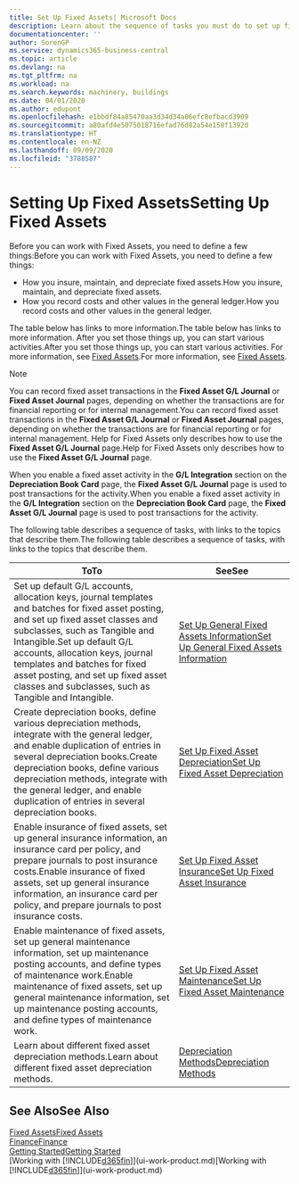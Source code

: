 ```yaml
---
title: Set Up Fixed Assets| Microsoft Docs
description: Learn about the sequence of tasks you must do to set up fixed assets, such as machinery or buildings.
documentationcenter: ''
author: SorenGP
ms.service: dynamics365-business-central
ms.topic: article
ms.devlang: na
ms.tgt_pltfrm: na
ms.workload: na
ms.search.keywords: machinery, buildings
ms.date: 04/01/2020
ms.author: edupont
ms.openlocfilehash: e1bbdf84a85470aa3d34d34a06efc8efbacd3909
ms.sourcegitcommit: a80afd4e5075018716efad76d82a54e158f1392d
ms.translationtype: HT
ms.contentlocale: en-NZ
ms.lasthandoff: 09/09/2020
ms.locfileid: "3788587"
---
```

# <a name="setting-up-fixed-assets"></a><span data-ttu-id="d0f4b-103">Setting Up Fixed Assets</span><span class="sxs-lookup"><span data-stu-id="d0f4b-103">Setting Up Fixed Assets</span></span>
<span data-ttu-id="d0f4b-104">Before you can work with Fixed Assets, you need to define a few things:</span><span class="sxs-lookup"><span data-stu-id="d0f4b-104">Before you can work with Fixed Assets, you need to define a few things:</span></span>  

* <span data-ttu-id="d0f4b-105">How you insure, maintain, and depreciate fixed assets.</span><span class="sxs-lookup"><span data-stu-id="d0f4b-105">How you insure, maintain, and depreciate fixed assets.</span></span>  
* <span data-ttu-id="d0f4b-106">How you record costs and other values in the general ledger.</span><span class="sxs-lookup"><span data-stu-id="d0f4b-106">How you record costs and other values in the general ledger.</span></span>  

<span data-ttu-id="d0f4b-107">The table below has links to more information.</span><span class="sxs-lookup"><span data-stu-id="d0f4b-107">The table below has links to more information.</span></span> <span data-ttu-id="d0f4b-108">After you set those things up, you can start various activities.</span><span class="sxs-lookup"><span data-stu-id="d0f4b-108">After you set those things up, you can start various activities.</span></span> <span data-ttu-id="d0f4b-109">For more information, see [Fixed Assets](fa-manage.md).</span><span class="sxs-lookup"><span data-stu-id="d0f4b-109">For more information, see [Fixed Assets](fa-manage.md).</span></span>  

> [!NOTE]  
>   <span data-ttu-id="d0f4b-110">You can record fixed asset transactions in the **Fixed Asset G/L Journal** or **Fixed Asset Journal** pages, depending on whether the transactions are for financial reporting or for internal management.</span><span class="sxs-lookup"><span data-stu-id="d0f4b-110">You can record fixed asset transactions in the **Fixed Asset G/L Journal** or **Fixed Asset Journal** pages, depending on whether the transactions are for financial reporting or for internal management.</span></span> <span data-ttu-id="d0f4b-111">Help for Fixed Assets only describes how to use the **Fixed Asset G/L Journal** page.</span><span class="sxs-lookup"><span data-stu-id="d0f4b-111">Help for Fixed Assets only describes how to use the **Fixed Asset G/L Journal** page.</span></span>  

<span data-ttu-id="d0f4b-112">When you enable a fixed asset activity in the **G/L Integration** section on the **Depreciation Book Card** page, the **Fixed Asset G/L Journal** page is used to post transactions for the activity.</span><span class="sxs-lookup"><span data-stu-id="d0f4b-112">When you enable a fixed asset activity in the **G/L Integration** section on the **Depreciation Book Card** page, the **Fixed Asset G/L Journal** page is used to post transactions for the activity.</span></span>

<span data-ttu-id="d0f4b-113">The following table describes a sequence of tasks, with links to the topics that describe them.</span><span class="sxs-lookup"><span data-stu-id="d0f4b-113">The following table describes a sequence of tasks, with links to the topics that describe them.</span></span>  

| <span data-ttu-id="d0f4b-114">To</span><span class="sxs-lookup"><span data-stu-id="d0f4b-114">To</span></span> | <span data-ttu-id="d0f4b-115">See</span><span class="sxs-lookup"><span data-stu-id="d0f4b-115">See</span></span> |
| --- | --- |
| <span data-ttu-id="d0f4b-116">Set up default G/L accounts, allocation keys, journal templates and batches for fixed asset posting, and set up fixed asset classes and subclasses, such as Tangible and Intangible.</span><span class="sxs-lookup"><span data-stu-id="d0f4b-116">Set up default G/L accounts, allocation keys, journal templates and batches for fixed asset posting, and set up fixed asset classes and subclasses, such as Tangible and Intangible.</span></span> |[<span data-ttu-id="d0f4b-117">Set Up General Fixed Assets Information</span><span class="sxs-lookup"><span data-stu-id="d0f4b-117">Set Up General Fixed Assets Information</span></span>](fa-how-setup-general.md) |
| <span data-ttu-id="d0f4b-118">Create depreciation books, define various depreciation methods, integrate with the general ledger, and enable duplication of entries in several depreciation books.</span><span class="sxs-lookup"><span data-stu-id="d0f4b-118">Create depreciation books, define various depreciation methods, integrate with the general ledger, and enable duplication of entries in several depreciation books.</span></span> |[<span data-ttu-id="d0f4b-119">Set Up Fixed Asset Depreciation</span><span class="sxs-lookup"><span data-stu-id="d0f4b-119">Set Up Fixed Asset Depreciation</span></span>](fa-how-setup-depreciation.md) |
| <span data-ttu-id="d0f4b-120">Enable insurance of fixed assets, set up general insurance information, an insurance card per policy, and prepare journals to post insurance costs.</span><span class="sxs-lookup"><span data-stu-id="d0f4b-120">Enable insurance of fixed assets, set up general insurance information, an insurance card per policy, and prepare journals to post insurance costs.</span></span> |[<span data-ttu-id="d0f4b-121">Set Up Fixed Asset Insurance</span><span class="sxs-lookup"><span data-stu-id="d0f4b-121">Set Up Fixed Asset Insurance</span></span>](fa-how-setup-insurance.md) |
| <span data-ttu-id="d0f4b-122">Enable maintenance of fixed assets, set up general maintenance information, set up maintenance posting accounts, and define types of maintenance work.</span><span class="sxs-lookup"><span data-stu-id="d0f4b-122">Enable maintenance of fixed assets, set up general maintenance information, set up maintenance posting accounts, and define types of maintenance work.</span></span> |[<span data-ttu-id="d0f4b-123">Set Up Fixed Asset Maintenance</span><span class="sxs-lookup"><span data-stu-id="d0f4b-123">Set Up Fixed Asset Maintenance</span></span>](fa-how-setup-maintenance.md) |
| <span data-ttu-id="d0f4b-124">Learn about different fixed asset depreciation methods.</span><span class="sxs-lookup"><span data-stu-id="d0f4b-124">Learn about different fixed asset depreciation methods.</span></span> |[<span data-ttu-id="d0f4b-125">Depreciation Methods</span><span class="sxs-lookup"><span data-stu-id="d0f4b-125">Depreciation Methods</span></span>](fa-depreciation-methods.md) |

## <a name="see-also"></a><span data-ttu-id="d0f4b-126">See Also</span><span class="sxs-lookup"><span data-stu-id="d0f4b-126">See Also</span></span>
[<span data-ttu-id="d0f4b-127">Fixed Assets</span><span class="sxs-lookup"><span data-stu-id="d0f4b-127">Fixed Assets</span></span>](fa-manage.md)  
[<span data-ttu-id="d0f4b-128">Finance</span><span class="sxs-lookup"><span data-stu-id="d0f4b-128">Finance</span></span>](finance.md)  
[<span data-ttu-id="d0f4b-129">Getting Started</span><span class="sxs-lookup"><span data-stu-id="d0f4b-129">Getting Started</span></span>](product-get-started.md)  
<span data-ttu-id="d0f4b-130">[Working with [!INCLUDE[d365fin](includes/d365fin_md.md)]](ui-work-product.md)</span><span class="sxs-lookup"><span data-stu-id="d0f4b-130">[Working with [!INCLUDE[d365fin](includes/d365fin_md.md)]](ui-work-product.md)</span></span>
